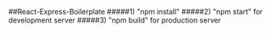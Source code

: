 ##React-Express-Boilerplate
#####1) "npm install"
#####2) "npm start" for development server
#####3) "npm build" for production server
